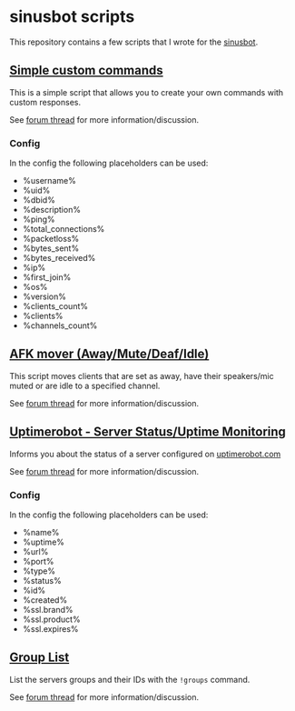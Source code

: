 # sinusbot scripts

This repository contains a few scripts that I wrote for the [sinusbot](https://sinusbot.com).

## [Simple custom commands](custom_commands.js)

This is a simple script that allows you to create your own commands with custom responses.

See [forum thread](https://forum.sinusbot.com/resources/custom-commands.226/) for more information/discussion.

### Config

In the config the following placeholders can be used:

- %username%
- %uid%
- %dbid%
- %description%
- %ping%
- %total_connections%
- %packetloss%
- %bytes_sent%
- %bytes_received%
- %ip%
- %first_join%
- %os%
- %version%
- %clients_count%
- %clients%
- %channels_count%

## [AFK mover (Away/Mute/Deaf/Idle)](away_mover.js)

This script moves clients that are set as away, have their speakers/mic muted or are idle to a specified channel.

See [forum thread](https://forum.sinusbot.com/resources/away-mover.179/) for more information/discussion.

## [Uptimerobot - Server Status/Uptime Monitoring](uptimerobot.js)

Informs you about the status of a server configured on [uptimerobot.com](https://uptimerobot.com)

See [forum thread](https://forum.sinusbot.com/resources/uptimerobot.127/) for more information/discussion.

### Config

In the config the following placeholders can be used:

- %name%
- %uptime%
- %url%
- %port%
- %type%
- %status%
- %id%
- %created%
- %ssl.brand%
- %ssl.product%
- %ssl.expires%

## [Group List](group_list.js)

List the servers groups and their IDs with the `!groups` command.

See [forum thread](https://forum.sinusbot.com/resources/group-list.388/) for more information/discussion.